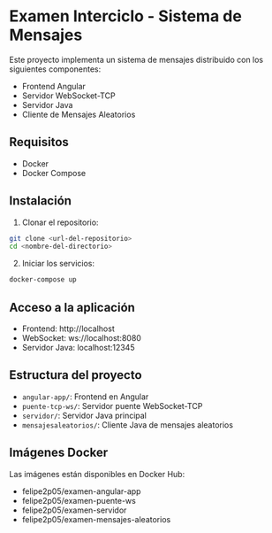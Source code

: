 # Examen Interciclo - Sistema de Mensajes

Este proyecto implementa un sistema de mensajes distribuido con los siguientes componentes:

- Frontend Angular
- Servidor WebSocket-TCP
- Servidor Java
- Cliente de Mensajes Aleatorios

## Requisitos

- Docker
- Docker Compose

## Instalación

1. Clonar el repositorio:
```bash
git clone <url-del-repositorio>
cd <nombre-del-directorio>
```

2. Iniciar los servicios:
```bash
docker-compose up
```

## Acceso a la aplicación

- Frontend: http://localhost
- WebSocket: ws://localhost:8080
- Servidor Java: localhost:12345

## Estructura del proyecto

- `angular-app/`: Frontend en Angular
- `puente-tcp-ws/`: Servidor puente WebSocket-TCP
- `servidor/`: Servidor Java principal
- `mensajesaleatorios/`: Cliente Java de mensajes aleatorios

## Imágenes Docker

Las imágenes están disponibles en Docker Hub:

- felipe2p05/examen-angular-app
- felipe2p05/examen-puente-ws
- felipe2p05/examen-servidor
- felipe2p05/examen-mensajes-aleatorios 
